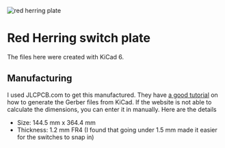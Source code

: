 ![red herring plate](https://user-images.githubusercontent.com/800930/159297374-f91dda45-989a-4124-970c-2388b43b808c.png)

# Red Herring switch plate
The files here were created with KiCad 6.

## Manufacturing
I used JLCPCB.com to get this manufactured.  They have [a good tutorial](https://support.jlcpcb.com/article/149-how-to-generate-gerber-and-drill-files-in-kicad) on how to generate the Gerber files from KiCad. If the website is not able to calculate the dimensions, you can enter it in manually.  Here are the details

- Size: 144.5 mm x 364.4 mm
- Thickness: 1.2 mm FR4 (I found that going under 1.5 mm made it easier for the switches to snap in)
